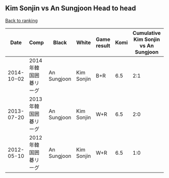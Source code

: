 ## Kim Sonjin vs An Sungjoon Head to head

[Back to ranking](../../index.md)




| **Date** | **Comp** | **Black** | **White** | **Game result** | **Komi** | **Cumulative Kim Sonjin vs An Sungjoon** | **Kim Sonjin streak** | **An Sungjoon streak** | 
| --- | --- | --- | --- | --- | --- | --- | --- | --- |
| 2014-10-02 | 2014年韓国囲碁リーグ | An Sungjoon | Kim Sonjin | B+R | 6.5 | 2:1 | 0 | 1 | 
| 2013-07-20 | 2013年韓国囲碁リーグ | An Sungjoon | Kim Sonjin | W+R | 6.5 | 2:0 | 2 | 0 | 
| 2012-05-10 | 2012年韓国囲碁リーグ | An Sungjoon | Kim Sonjin | W+R | 6.5 | 1:0 | 1 | 0 |





